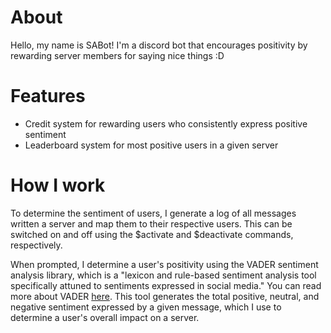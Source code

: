 # About
Hello, my name is SABot!
I'm a discord bot that encourages positivity by rewarding server members for saying nice things :D

# Features
* Credit system for rewarding users who consistently express positive sentiment
* Leaderboard system for most positive users in a given server

# How I work 
To determine the sentiment of users, I generate a log of all messages written a server and map them to their 
respective users. This can be switched on and off using the $activate and $deactivate commands, respectively. 

When prompted, I determine a user's positivity using the VADER sentiment analysis library, which is a 
"lexicon and rule-based sentiment analysis tool specifically attuned to sentiments expressed in social media."
You can read more about VADER [here](http://comp.social.gatech.edu/papers/icwsm14.vader.hutto.pdf).
This tool generates the total positive, neutral, and negative sentiment expressed by a given message, which
I use to determine a user's overall impact on a server.